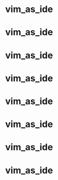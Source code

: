 # vim_as_ide
# vim_as_ide
# vim_as_ide
# vim_as_ide
# vim_as_ide
# vim_as_ide
# vim_as_ide
# vim_as_ide
